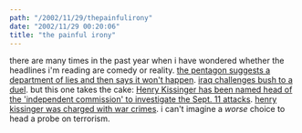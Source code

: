```yaml
---
path: "/2002/11/29/thepainfulirony" 
date: "2002/11/29 00:20:06" 
title: "the painful irony" 
---
```

there are many times in the past year when i have wondered whether the headlines i'm reading are comedy or reality. <a href="http://www.fas.org/sgp/news/2002/02/dod022602.html">the pentagon suggests a department of lies and then says it won't happen</a>. <a href="http://weblog.randomchaos.com/index.php?date=2002-10-04&amp;title=bush-sadam+duel">iraq challenges bush to a duel</a>. but this one takes the cake: <a href="http://www.sfgate.com/cgi-bin/article.cgi?f=/news/archive/2002/11/27/national1010EST0553.DTL<br>">Henry Kissinger has been named head of the 'independent commission' to investigate the Sept. 11 attacks</a>. <a href="http://www.fair.org/activism/kissinger-crimes.html">henry kissinger was charged with war crimes</a>. i can't imagine a *worse* choice to head a probe on terrorism.